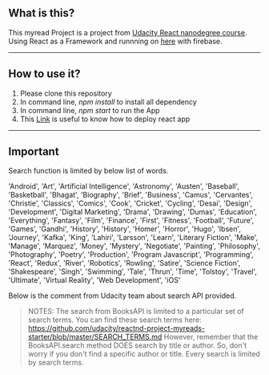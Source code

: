 ## What is this? ##

This myread Project is a project from [Udacity React nanodegree course](https://www.udacity.com). Using React as a Framework and runnning on [here](https://my-read-dadde.firebaseapp.com/search) with firebase.

---

## How to use it? ##

1. Please clone this repository
2. In command line, *npm install* to install all dependency
3. In command line, *npm start* to run the App
4. This [Link](https://github.com/facebookincubator/create-react-app/blob/master/packages/react-scripts/template/README.md#github-pages) is useful to know how to deploy react app

---

## Important ##

Search function is limited by below list of words.

'Android', 'Art', 'Artificial Intelligence', 'Astronomy', 'Austen', 'Baseball', 'Basketball', 'Bhagat', 'Biography', 'Brief', 'Business', 'Camus', 'Cervantes', 'Christie', 'Classics', 'Comics', 'Cook', 'Cricket', 'Cycling', 'Desai', 'Design', 'Development', 'Digital Marketing', 'Drama', 'Drawing', 'Dumas', 'Education', 'Everything', 'Fantasy', 'Film', 'Finance', 'First', 'Fitness', 'Football', 'Future', 'Games', 'Gandhi', 'History', 'History', 'Homer', 'Horror', 'Hugo', 'Ibsen', 'Journey', 'Kafka', 'King', 'Lahiri', 'Larsson', 'Learn', 'Literary Fiction', 'Make', 'Manage', 'Marquez', 'Money', 'Mystery', 'Negotiate', 'Painting', 'Philosophy', 'Photography', 'Poetry', 'Production', 'Program Javascript', 'Programming', 'React', 'Redux', 'River', 'Robotics', 'Rowling', 'Satire', 'Science Fiction', 'Shakespeare', 'Singh', 'Swimming', 'Tale', 'Thrun', 'Time', 'Tolstoy', 'Travel', 'Ultimate', 'Virtual Reality', 'Web Development', 'iOS'

Below is the comment from Udacity team about search API provided.
>NOTES: The search from BooksAPI is limited to a particular set of search terms.
>You can find these search terms here:
>https://github.com/udacity/reactnd-project-myreads-starter/blob/master/SEARCH_TERMS.md
>However, remember that the BooksAPI.search method DOES search by title or author.
>So, don't worry if you don't find a specific author or title.
>Every search is limited by search terms.

